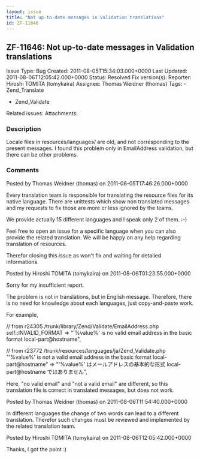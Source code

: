 ```yaml
---
layout: issue
title: "Not up-to-date messages in Validation translations"
id: ZF-11646
---
```


ZF-11646: Not up-to-date messages in Validation translations
------------------------------------------------------------

 Issue Type: Bug Created: 2011-08-05T15:34:03.000+0000 Last Updated: 2011-08-06T12:05:42.000+0000 Status: Resolved Fix version(s): 
 Reporter:  Hiroshi TOMITA (tomykaira)  Assignee:  Thomas Weidner (thomas)  Tags: - Zend\_Translate
- Zend\_Validate
 
 Related issues: 
 Attachments: 
### Description

Locale files in resources/languages/ are old, and not corresponding to the present messages. I found this problem only in EmailAddress validation, but there can be other problems.

 

 

### Comments

Posted by Thomas Weidner (thomas) on 2011-08-05T17:46:26.000+0000

Every translation team is responsible for translating the resource files for its native language. There are unittests which show non translated messages and my requests to fix those are more or less ignored by the teams.

We provide actually 15 different languages and I speak only 2 of them. :-)

Feel free to open an issue for a specific language when you can also provide the related translation. We will be happy on any help regarding translation of resources.

Therefor closing this issue as won't fix and waiting for detailed informations.

 

 

Posted by Hiroshi TOMITA (tomykaira) on 2011-08-06T01:23:55.000+0000

Sorry for my insufficient report.

The problem is not in translations, but in English message. Therefore, there is no need for knowledge about each languages, just copy-and-paste work.

For example,

// from r24305 /trunk/library/Zend/Validate/EmailAddress.php self::INVALID\_FORMAT => "'%value%' is no valid email address in the basic format local-part@hostname",

// from r23772 /trunk/resources/languages/ja/Zend\_Validate.php "'%value%' is not a valid email address in the basic format local-part@hostname" => "'%value%' はメールアドレスの基本的な形式 local-part@hostname ではありません",

Here, "no valid email" and "not a valid email" are different, so this translation file is correct in translated messages, but does not work.

 

 

Posted by Thomas Weidner (thomas) on 2011-08-06T11:54:40.000+0000

In different languages the change of two words can lead to a different translation. Therefor such changes must be reviewed and implemented by the related translation team.

 

 

Posted by Hiroshi TOMITA (tomykaira) on 2011-08-06T12:05:42.000+0000

Thanks, I got the point :)

 

 